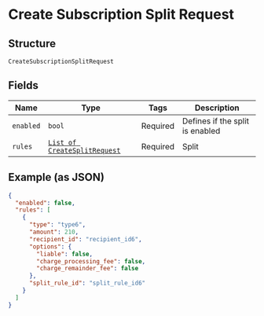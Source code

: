 
# Create Subscription Split Request

## Structure

`CreateSubscriptionSplitRequest`

## Fields

| Name | Type | Tags | Description |
|  --- | --- | --- | --- |
| `enabled` | `bool` | Required | Defines if the split is enabled |
| `rules` | [`List of CreateSplitRequest`](../../doc/models/create-split-request.md) | Required | Split |

## Example (as JSON)

```json
{
  "enabled": false,
  "rules": [
    {
      "type": "type6",
      "amount": 210,
      "recipient_id": "recipient_id6",
      "options": {
        "liable": false,
        "charge_processing_fee": false,
        "charge_remainder_fee": false
      },
      "split_rule_id": "split_rule_id6"
    }
  ]
}
```

